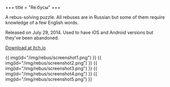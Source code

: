 +++
title = "Re:бусы"
+++

A rebus-solving puzzle. All rebuses are in Russian but some of them require knowledge of a few English words.

Released on July 29, 2014. Used to have iOS and Android versions but they've been abandoned.

[Download at itch.io](https://0xc0dec.itch.io/rebus)

{{ img(id="/img/rebus/screenshot1.png") }}
{{ img(id="/img/rebus/screenshot2.png") }}
{{ img(id="/img/rebus/screenshot3.png") }}
{{ img(id="/img/rebus/screenshot4.png") }}
{{ img(id="/img/rebus/screenshot5.png") }}
